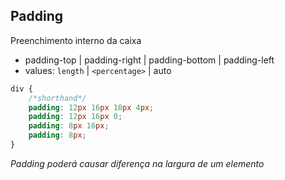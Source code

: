 ## Padding

Preenchimento interno da caixa

- padding-top | padding-right | padding-bottom | padding-left
- values: `length` | `<percentage>` | auto

```css
div {
    /*shorthand*/
    padding: 12px 16px 10px 4px;
    padding: 12px 16px 0;
    padding: 8px 16px;
    padding: 8px;
}
```

*Padding poderá causar diferença na largura de um elemento*